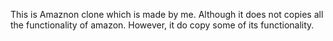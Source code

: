 This is Amaznon clone which is made by me.
Although it does not copies all the functionality of amazon. However, it do copy some of its functionality.
